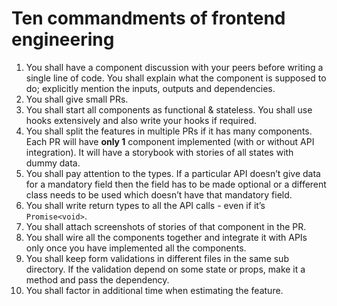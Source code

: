 # Ten commandments of frontend engineering

1. You shall have a component discussion with your peers before writing a single line of code. You shall explain what the component is supposed to do; explicitly mention the inputs, outputs and dependencies.
2. You shall give small PRs.
3. You shall start all components as functional & stateless. You shall use hooks extensively and also write your hooks if required.
4. You shall split the features in multiple PRs if it has many components. Each PR will have **only 1** component implemented (with or without API integration). It will have a storybook with stories of all states with dummy data.
5. You shall pay attention to the types. If a particular API doesn’t give data for a mandatory field then the field has to be made optional or a different class needs to be used which doesn’t have that mandatory field.
6. You shall write return types to all the API calls - even if it’s `Promise<void>`.
7. You shall attach screenshots of stories of that component in the PR.
8. You shall wire all the components together and integrate it with APIs only once you have implemented all the components.
9. You shall keep form validations in different files in the same sub directory. If the validation depend on some state or props, make it a method and pass the dependency.
10. You shall factor in additional time when estimating the feature.
